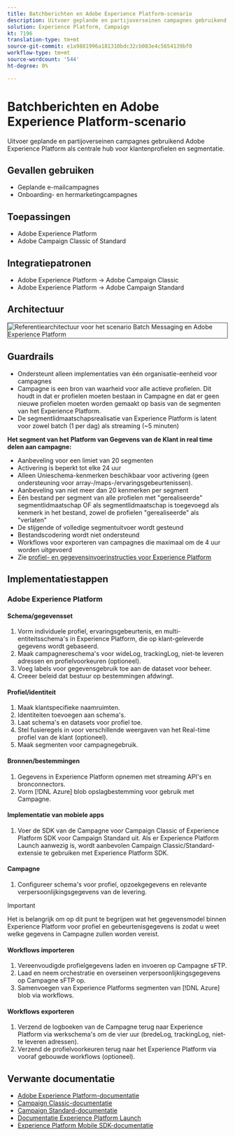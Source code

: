 ```yaml
---
title: Batchberichten en Adobe Experience Platform-scenario
description: Uitvoer geplande en partijoverseinen campagnes gebruikend Adobe Experience Platform als centrale hub voor klantenprofielen en segmentatie.
solution: Experience Platform, Campaign
kt: 7196
translation-type: tm+mt
source-git-commit: e1a9881996a181310bdc32cb083e4c5654139bf0
workflow-type: tm+mt
source-wordcount: '544'
ht-degree: 0%

---
```



# Batchberichten en Adobe Experience Platform-scenario

Uitvoer geplande en partijoverseinen campagnes gebruikend Adobe Experience Platform als centrale hub voor klantenprofielen en segmentatie.

## Gevallen gebruiken

* Geplande e-mailcampagnes
* Onboarding- en hermarketingcampagnes

## Toepassingen

* Adobe Experience Platform
* Adobe Campaign Classic of Standard

## Integratiepatronen

* Adobe Experience Platform → Adobe Campaign Classic
* Adobe Experience Platform → Adobe Campaign Standard

## Architectuur

<img src="assets/aepbatch.svg" alt="Referentiearchitectuur voor het scenario Batch Messaging en Adobe Experience Platform" style="border:1px solid #4a4a4a" />

## Guardrails

* Ondersteunt alleen implementaties van één organisatie-eenheid voor campagnes
* Campagne is een bron van waarheid voor alle actieve profielen. Dit houdt in dat er profielen moeten bestaan in Campagne en dat er geen nieuwe profielen moeten worden gemaakt op basis van de segmenten van het Experience Platform.
* De segmentlidmaatschapsrealisatie van Experience Platform is latent voor zowel batch (1 per dag) als streaming (~5 minuten)

**Het segment van het Platform van Gegevens van de Klant in real time delen aan campagne:**

* Aanbeveling voor een limiet van 20 segmenten
* Activering is beperkt tot elke 24 uur
* Alleen Unieschema-kenmerken beschikbaar voor activering (geen ondersteuning voor array-/maps-/ervaringsgebeurtenissen).
* Aanbeveling van niet meer dan 20 kenmerken per segment
* Eén bestand per segment van alle profielen met &quot;gerealiseerde&quot; segmentlidmaatschap OF als segmentlidmaatschap is toegevoegd als kenmerk in het bestand, zowel de profielen &quot;gerealiseerde&quot; als &quot;verlaten&quot;
* De stijgende of volledige segmentuitvoer wordt gesteund
* Bestandscodering wordt niet ondersteund
* Workflows voor exporteren van campagnes die maximaal om de 4 uur worden uitgevoerd
* Zie [profiel- en gegevensinvoerinstructies voor Experience Platform](https://experienceleague.adobe.com/docs/experience-platform/profile/guardrails.html)

## Implementatiestappen

### Adobe Experience Platform

#### Schema/gegevensset

1. Vorm individuele profiel, ervaringsgebeurtenis, en multi-entiteitsschema&#39;s in Experience Platform, die op klant-geleverde gegevens wordt gebaseerd.
1. Maak campagnereschema&#39;s voor wideLog, trackingLog, niet-te leveren adressen en profielvoorkeuren (optioneel).
1. Voeg labels voor gegevensgebruik toe aan de dataset voor beheer.
1. Creeer beleid dat bestuur op bestemmingen afdwingt.

#### Profiel/identiteit

1. Maak klantspecifieke naamruimten.
1. Identiteiten toevoegen aan schema&#39;s.
1. Laat schema&#39;s en datasets voor profiel toe.
1. Stel fusieregels in voor verschillende weergaven van het Real-time profiel van de klant (optioneel).
1. Maak segmenten voor campagnegebruik.

#### Bronnen/bestemmingen

1. Gegevens in Experience Platform opnemen met streaming API&#39;s en bronconnectors.
1. Vorm [!DNL Azure] blob opslagbestemming voor gebruik met Campagne.

#### Implementatie van mobiele apps

1. Voer de SDK van de Campagne voor Campaign Classic of Experience Platform SDK voor Campaign Standard uit. Als er Experience Platform Launch aanwezig is, wordt aanbevolen Campaign Classic/Standard-extensie te gebruiken met Experience Platform SDK.

#### Campagne

1. Configureer schema&#39;s voor profiel, opzoekgegevens en relevante verpersoonlijkingsgegevens van de levering.

>[!IMPORTANT]
>
>Het is belangrijk om op dit punt te begrijpen wat het gegevensmodel binnen Experience Platform voor profiel en gebeurtenisgegevens is zodat u weet welke gegevens in Campagne zullen worden vereist.

#### Workflows importeren

1. Vereenvoudigde profielgegevens laden en invoeren op Campagne sFTP.
1. Laad en neem orchestratie en overseinen verpersoonlijkingsgegevens op Campagne sFTP op.
1. Samenvoegen van Experience Platforms segmenten van [!DNL Azure] blob via workflows.

#### Workflows exporteren

1. Verzend de logboeken van de Campagne terug naar Experience Platform via werkschema&#39;s om de vier uur (bredeLog, trackingLog, niet-te leveren adressen).
1. Verzend de profielvoorkeuren terug naar het Experience Platform via vooraf gebouwde workflows (optioneel).


## Verwante documentatie

* [Adobe Experience Platform-documentatie](https://experienceleague.adobe.com/docs/experience-platform.html?lang=en)
* [Campaign Classic-documentatie](https://experienceleague.adobe.com/docs/campaign-classic.html?lang=en)
* [Campaign Standard-documentatie](https://experienceleague.adobe.com/docs/campaign-standard.html?lang=en)
* [Documentatie Experience Platform Launch](https://experienceleague.adobe.com/docs/launch.html?lang=en)
* [Experience Platform Mobile SDK-documentatie](https://experienceleague.adobe.com/docs/mobile.html?lang=en)
